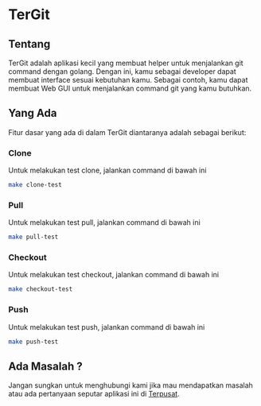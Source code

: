 # TerGit

## Tentang

TerGit adalah aplikasi kecil yang membuat helper untuk menjalankan git command dengan golang. Dengan ini, kamu sebagai developer dapat membuat interface sesuai kebutuhan kamu. Sebagai contoh, kamu dapat membuat Web GUI untuk menjalankan command git yang kamu butuhkan.

## Yang Ada

Fitur dasar yang ada di dalam TerGit diantaranya adalah sebagai berikut:

### Clone

Untuk melakukan test clone, jalankan command di bawah ini

```sh
make clone-test
```

### Pull

Untuk melakukan test pull, jalankan command di bawah ini

```sh
make pull-test
```

### Checkout

Untuk melakukan test checkout, jalankan command di bawah ini

```sh
make checkout-test
```

### Push

Untuk melakukan test push, jalankan command di bawah ini

```sh
make push-test
```

## Ada Masalah ?

Jangan sungkan untuk menghubungi kami jika mau mendapatkan masalah atau ada pertanyaan seputar aplikasi ini di [Terpusat](https://www.terpusat.com).
